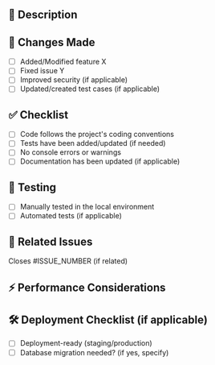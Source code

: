 ## 📌 Description
<!-- Provide a clear and concise description of what this pull request does -->

## 🔹 Changes Made
- [ ] Added/Modified feature X
- [ ] Fixed issue Y
- [ ] Improved security (if applicable)
- [ ] Updated/created test cases (if applicable)

## ✅ Checklist
- [ ] Code follows the project's coding conventions
- [ ] Tests have been added/updated (if needed)
- [ ] No console errors or warnings
- [ ] Documentation has been updated (if applicable)

## 🧪 Testing
- [ ] Manually tested in the local environment
- [ ] Automated tests (if applicable)

## 🔗 Related Issues
<!-- Link any related issues or pull requests -->
Closes #ISSUE_NUMBER (if related)

## ⚡ Performance Considerations
<!-- Note any performance improvements or considerations, if applicable -->

## 🛠️ Deployment Checklist (if applicable)
- [ ] Deployment-ready (staging/production)
- [ ] Database migration needed? (if yes, specify)
